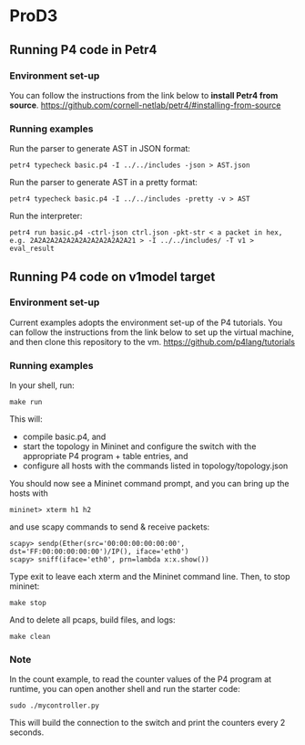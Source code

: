 # ProD3
## Running P4 code in Petr4
### Environment set-up
You can follow the instructions from the link below to **install Petr4 from source**.
https://github.com/cornell-netlab/petr4/#installing-from-source

### Running examples
Run the parser to generate AST in JSON format:
```
petr4 typecheck basic.p4 -I ../../includes -json > AST.json
```
Run the parser to generate AST in a pretty format:
```
petr4 typecheck basic.p4 -I ../../includes -pretty -v > AST
```
Run the interpreter:
```
petr4 run basic.p4 -ctrl-json ctrl.json -pkt-str < a packet in hex, e.g. 2A2A2A2A2A2A2A2A2A2A2A2A21 > -I ../../includes/ -T v1 > eval_result
```

## Running P4 code on v1model target
### Environment set-up
Current examples adopts the environment set-up of the P4 tutorials. You can follow the instructions from the link below to set up the virtual machine, and then clone this repository to the vm.
https://github.com/p4lang/tutorials

### Running examples
In your shell, run:
```
make run
```
This will:

- compile basic.p4, and
- start the topology in Mininet and configure the switch with the appropriate P4 program + table entries, and
- configure all hosts with the commands listed in topology/topology.json

You should now see a Mininet command prompt, and you can bring up the hosts with
```
mininet> xterm h1 h2
```
and use scapy commands to send & receive packets:
```
scapy> sendp(Ether(src='00:00:00:00:00:00', dst='FF:00:00:00:00:00')/IP(), iface='eth0')
scapy> sniff(iface='eth0', prn=lambda x:x.show())
```
Type exit to leave each xterm and the Mininet command line. Then, to stop mininet:
```
make stop
```
And to delete all pcaps, build files, and logs:
```
make clean
```
### Note
In the count example, to read the counter values of the P4 program at runtime, you can open another shell and run the starter code:
```
sudo ./mycontroller.py
```
This will build the connection to the switch and print the counters every 2 seconds.
